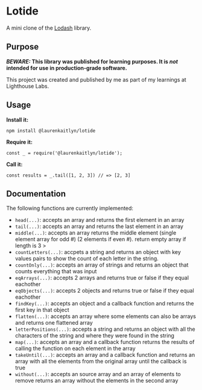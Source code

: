 # Lotide

A mini clone of the [Lodash](https://lodash.com) library.

## Purpose

**_BEWARE:_ This library was published for learning purposes. It is _not_ intended for use in production-grade software.**

This project was created and published by me as part of my learnings at Lighthouse Labs. 

## Usage

**Install it:**

`npm install @laurenkaitlyn/lotide`

**Require it:**

`const _ = require('@laurenkaitlyn/lotide');`

**Call it:**

`const results = _.tail([1, 2, 3]) // => [2, 3]`

## Documentation

The following functions are currently implemented:

* `head(...)`: accepts an array and returns the first element in an array
* `tail(...)`: accepts an array and returns the last element in an array
* `middle(...)`: accepts an array returns the middle element (single element array for odd #) (2 elements if even #). return empty array if length is 3 >
* `countLetters(...)`: accpets a string and returns an object with key values pairs to show the count of each letter in the string.
* `countOnly(...)`: accepts an array of strings and returns an object that counts everything 
that was input 
* `eqArrays(...)`: accepts 2 arrays and returns true or false if they equal eachother
* `eqObjects(...)`: accepts 2 objects and returns true or false if they equal eachother
* `findKey(...)`: accepts an object and a callback function and returns the first key in that object
* `flatten(...)`: accepts an array where some elements can also be arrays and returns one flattened array
* `letterPositions(...)`: accepts a string and returns an object with all the characters of the string and where they were found in the string
* `map(...)`: accepts an array and a callback function returns the results of calling the function on each element in the array
* `takeUntil(...)`: accepts an array and a callback function and returns an array with all the elements from the original array until the callback is true
* `without(...)`: accepts an source array and an array of elements to remove returns an array without the elements in the second array